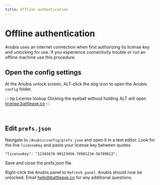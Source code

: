 ```yaml
---
title: Offline authentication
---
```

# Offline authentication

Anubis uses an internet connection when first authorizing its license key and unlocking for use. If you experience connectivity trouble or run an offline machine use this procedure.

## Open the config settings

<Screenshot 
    url="/anubis/offline-auth-icon.png" 
    alt="click icon" 
    width="214px"
    right
 />
At the Anubis unlock screen, ALT-click the dog icon to open the Anubis `config` folder.

::: tip License lookup
Clicking the eyeball without holding ALT will open [license.battleaxe.co](https://license.battleaxe.co/)
:::

<br />

## Edit `prefs.json`

<Screenshot 
    url="/Anubis/offline-auth-nav.png" 
    alt="Render" 
    left
 />
 
Navigate to `/Anubis/config/prefs.json` and open it in a text editor. Look for the line `licenseKey` and paste your license key between quotes.
```
"licenseKey": "12345678-90123456-78901234-56789012",
```

<Screenshot 
    url="/anubis/offline-auth-config.jpg" 
    alt="Config" 
    center
 />

Save and close the prefs.json file.

Right-click the Anubis panel to `Refresh panel`. Anubis should now be unlocked. Email help@battleaxe.co for any additional questions.
